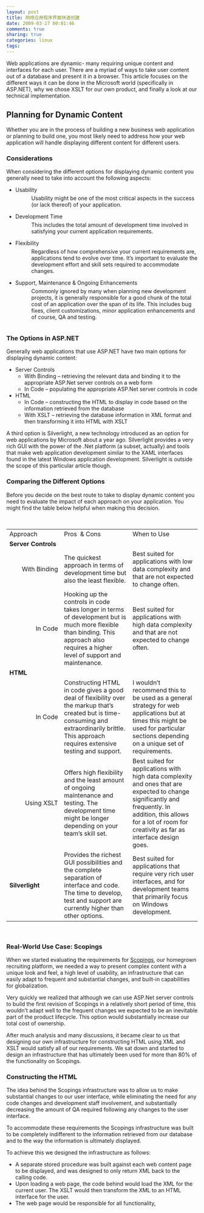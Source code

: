 ```yaml
---
layout: post
title: 网络应用程序界面快速创建
date: 2009-03-27 00:01:46
comments: true
sharing: true
categories: linux
tags: 
---
```


<p>
Web applications are dynamic- many requiring unique content and interfaces for each user. There are a myriad of ways to take user content out of a database and present it in a browser. This article focuses on the different ways it can be done in the Microsoft world (specifically in ASP.NET), why we chose XSLT for our own product, and finally a look at our technical implementation. 
</p>
<h2>Planning for Dynamic Content</h2>
<p>
Whether you are in the process of building a new business web application or planning to build one, you most likely need to address how your web application will handle displaying different content for different users. 
</p>
<h3>Considerations</h3>
<p>
When considering the different options for displaying dynamic content you generally need to take into account the following aspects: 
</p>
<ul>
	<li>Usability 
	<div style="padding-right: 0px; padding-left: 3em; padding-bottom: 1em; padding-top: 5px">
	Usability might be one of the most critical aspects in the success (or lack thereof) of your application. 
	</div>
	</li>
	<li>Development Time 
	<div style="padding-right: 0px; padding-left: 3em; padding-bottom: 1em; padding-top: 5px">
	This includes the total amount of development time involved in satisfying your current application requirements. 
	</div>
	</li>
	<li>Flexibility 
	<div style="padding-right: 0px; padding-left: 3em; padding-bottom: 1em; padding-top: 5px">
	Regardless of how comprehensive your current requirements are, applications tend to evolve over time. It&rsquo;s important to evaluate the development effort and skill sets required to accommodate changes. 
	</div>
	</li>
	<li>Support, Maintenance &amp; Ongoing Enhancements 
	<div style="padding-right: 0px; padding-left: 3em; padding-bottom: 1em; padding-top: 5px">
	Commonly ignored by many when planning new development projects, it is generally responsible for a good chunk of the total cost of an application over the span of its life. This includes bug fixes, client customizations, minor application enhancements and of course, QA and testing. 
	</div>
	</li>
</ul>
<h3>The Options in ASP.NET</h3>
<p>
Generally web applications that use ASP.NET have two main options for displaying dynamic content: 
</p>
<ul>
	<li>Server Controls 
	<ul>
		<li>With Binding &ndash; retrieving the relevant data and binding it to the appropriate ASP.Net server controls on a web form </li>
		<li>In Code &ndash; populating the appropriate ASP.Net server controls in code </li>
	</ul>
	</li>
	<li>HTML 
	<ul>
		<li>In Code &ndash; constructing the HTML to display in code based on the information retrieved from the database </li>
		<li>With XSLT &ndash; retrieving the database information in XML format and then transforming it into HTML with XSLT </li>
	</ul>
	</li>
</ul>
<p>
A third option is Silverlight, a new technology introduced as an option for web applications by Microsoft about a year ago. Silverlight provides a very rich GUI with the power of the .Net platform (a subset, actually) and tools that make web application development similar to the XAML interfaces found in the latest Windows application development. Silverlight is outside the scope of this particular article though. 
</p>
<h3>Comparing the Different Options</h3>
<p>
Before you decide on the best route to take to display dynamic content you need to evaluate the impact of each approach on your application. You might find the table below helpful when making this decision. 
</p>
<p>
&nbsp;
</p>
<table border="0" class="comparison" style="width: 100%">
	<tbody>
		<tr>
			<td style="width: 8em">Approach</td>
			<td>Pros&nbsp; &amp; Cons</td>
			<td>When to Use</td>
		</tr>
		<tr>
			<td colspan="3"><strong>Server Controls</strong></td>
		</tr>
		<tr>
			<td style="text-align: right">With Binding</td>
			<td>The quickest approach in terms of development time but also the least flexible.</td>
			<td>Best suited for applications with low data complexity and that are not expected to change often.</td>
		</tr>
		<tr>
			<td style="text-align: right">In Code</td>
			<td>Hooking up the controls in code takes longer in terms of development but is much more flexible than binding. This approach also requires a higher level of support and maintenance.</td>
			<td>Best suited for applications with high data complexity and that are not expected to change often.</td>
		</tr>
		<tr>
			<td colspan="3"><strong>HTML</strong></td>
		</tr>
		<tr>
			<td style="text-align: right">In Code</td>
			<td>Constructing HTML in code gives a good deal of flexibility over the markup that&rsquo;s created but is time-consuming and extraordinarily brittle. This approach requires extensive testing and support.</td>
			<td>I wouldn&rsquo;t recommend this to be used as a general strategy for web applications but at times this might be used for particular sections depending on a unique set of requirements.</td>
		</tr>
		<tr>
			<td style="text-align: right">Using XSLT</td>
			<td>Offers high flexibility and the least amount of ongoing maintenance and testing. The development time might be longer depending on your team&rsquo;s skill set.</td>
			<td>Best suited for applications with high data complexity and ones that are expected to change significantly and frequently. In addition, this allows for a lot of room for creativity as far as interface design goes.</td>
		</tr>
		<tr>
			<td><strong>Silverlight</strong></td>
			<td>Provides the richest GUI possibilities and the complete separation of interface and code. The time to develop, test and support are currently higher than other options.</td>
			<td>Best suited for applications that require very rich user interfaces, and for development teams that primarily focus on Windows development.</td>
		</tr>
	</tbody>
</table>
<p>
&nbsp;
</p>
<h3>Real-World Use Case: Scopings</h3>
<p>
When we started evaluating the requirements for <a href="http://www.scopings.com/">Scopings</a>, our homegrown recruiting platform, we needed a way to present complex content with a unique look and feel, a high level of usability, an infrastructure that can easily adapt to frequent and substantial changes, and built-in capabilities for globalization. 
</p>
<p>
Very quickly we realized that although we can use ASP.Net server controls to build the first revision of Scopings in a relatively short period of time, this wouldn&rsquo;t adapt well to the frequent changes we expected to be an inevitable part of the product lifecycle. This option would substantially increase our total cost of ownership. 
</p>
<p>
After much analysis and many discussions, it became clear to us that designing our own infrastructure for constructing HTML using XML and XSLT would satisfy all of our requirements. We sat down and started to design an infrastructure that has ultimately been used for more than 80% of the functionality on Scopings. 
</p>
<h3>Constructing the HTML</h3>
<p>
The idea behind the Scopings infrastructure was to allow us to make substantial changes to our user interface, while eliminating the need for any code changes and development staff involvement, and substantially decreasing the amount of QA required following any changes to the user interface. 
</p>
<p>
To accommodate these requirements the Scopings infrastructure was built to be completely indifferent to the information retrieved from our database and to the way the information is ultimately displayed. 
</p>
<p>
To achieve this we designed the infrastructure as follows: 
</p>
<ul>
	<li>A separate stored procedure was built against each web content page to be displayed, and was designed to only return XML back to the calling code. </li>
	<li>Upon loading a web page, the code behind would load the XML for the current user. The XSLT would then transform the XML to an HTML interface for the user. </li>
	<li>The web page would be responsible for all functionality,